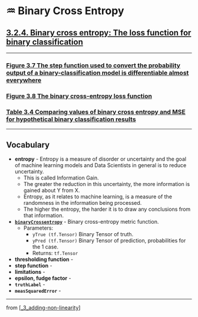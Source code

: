 # ♒️ Binary Cross Entropy

## [**3.2.4.** Binary cross entropy: The loss function for binary classification](https://livebook.manning.com/book/deep-learning-with-javascript/chapter-3/174)

---

### [**Figure 3.7** The step function used to convert the probability output of a binary-classification model is differentiable almost everywhere]()

### [**Figure 3.8** The binary cross-entropy loss function]()

### [**Table 3.4** Comparing values of binary cross entropy and MSE for hypothetical binary classification results]()

---

## **Vocabulary**

- **entropy** - Entropy is a measure of disorder or uncertainty and the goal of machine learning models and Data Scientists in general is to reduce uncertainty.
  - This is called Information Gain.
  - The greater the reduction in this uncertainty, the more information is gained about Y from X.
  - Entropy, as it relates to machine learning, is a measure of the randomness in the information being processed.
  - The higher the entropy, the harder it is to draw any conclusions from that information.
- [**`binaryCrossentropy`**](https://js.tensorflow.org/api/latest/#metrics.binaryCrossentropy) - Binary cross-entropy metric function.
  - Parameters:
    - `yTrue (tf.Tensor)` Binary Tensor of truth.
    - `yPred (tf.Tensor)` Binary Tensor of prediction, probabilities for the 1 case.
    - Returns: `tf.Tensor`
- **thresholding function** -
- **step function** -
- **limitations** -
- **epsilon, fudge factor** -
- **`truthLabel`** -
- **`measSquaredError`** -

---

from [[_3_adding-non-linearity]]

[//begin]: # "Autogenerated link references for markdown compatibility"
[_3_adding-non-linearity]: ../_3_adding-non-linearity.md "♒️ NON-LINEARITY"
[//end]: # "Autogenerated link references"
